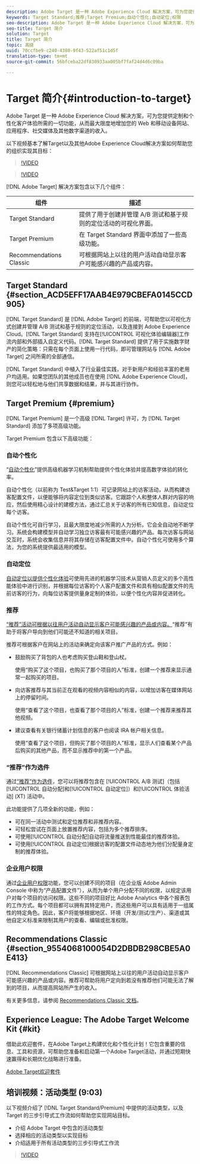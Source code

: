 ```yaml
---
description: Adobe Target 是一种 Adobe Experience Cloud 解决方案，可为您提供定制和个性化客户体验所需的一切功能，从而最大限度地增加您的 Web 和移动设备网站、应用程序、社交媒体及其他数字渠道的收入。
keywords: Target Standard;推荐;Target Premium;自动个性化;自动定位;权限
seo-description: Adobe Target 是一种 Adobe Experience Cloud 解决方案，可为您提供定制和个性化客户体验所需的一切功能，从而最大限度地增加您的 Web 和移动设备网站、应用程序、社交媒体及其他数字渠道的收入。
seo-title: Target 简介
solution: Target
title: Target 简介
topic: 高级
uuid: 70ccfbe9-c240-4380-9f43-522af51c1d5f
translation-type: tm+mt
source-git-commit: 56bfceba22df830933aa005bf7faf24d4d6c09ba

---
```



# Target 简介{#introduction-to-target}

Adobe Target 是一种 Adobe Experience Cloud 解决方案，可为您提供定制和个性化客户体验所需的一切功能，从而最大限度地增加您的 Web 和移动设备网站、应用程序、社交媒体及其他数字渠道的收入。

以下视频基本了解Target以及其他Adobe Experience Cloud解决方案如何帮助您的组织实现其目标：

>[!VIDEO](https://www.youtube.com/watch?v=O7fFTcV7toI)

>[!VIDEO](https://www.youtube.com/watch?v=qsgXjHdtgYE)

[!DNL Adobe Target] 解决方案包含以下几个组件：

| 组件 | 描述 |
|--- |--- |
| Target Standard | 提供了用于创建并管理 A/B 测试和基于规则的定位活动的可视化界面。 |
| Target Premium | 在 Target Standard 界面中添加了一些高级功能。 |
| Recommendations Classic | 可根据网站上以往的用户活动自动显示客户可能感兴趣的产品或内容。 |

## Target Standard {#section_ACD5EFF17AAB4E979CBEFA0145CCD905}

[!DNL Target Standard] 是 [!DNL Adobe Target] 的前端，可帮助您以可视化方式创建并管理 A/B 测试和基于规则的定位活动，以及连接到 Adobe Experience Cloud。[!DNL Target Standard] 支持在[!UICONTROL 可视化体验编辑器]工作流内部和外部插入自定义代码。[!DNL Target Standard] 提供了用于实施数字财产的简化策略：只需在每个页面上使用一行代码，即可管理网站与 [!DNL Adobe Target] 之间所需的全部通信。

[!DNL Target Standard] 中植入了行业最佳实践，对于新用户和经验丰富的老用户均适用。如果您团队的其他成员也在使用 [!DNL Adobe Experience Cloud]，则您可以轻松地与他们共享数据和结果，并与其进行协作。

## Target Premium {#premium}

[!DNL Target Premium] 是一个高级 [!DNL Target] 许可，为 [!DNL Target Standard] 添加了多项高级功能。

Target Premium 包含以下高级功能：

### 自动个性化

“[自动个性化](../c-activities/t-automated-personalization/automated-personalization.md#task_8AAF837796D74CF893CA2F88BA1491C9)”提供高级机器学习机制帮助提供个性化体验并提高数字体验的转化率。

自动个性化（以前称为 Test&amp;Target 1:1）可记录网站上的访客活动，从而构建访客配置文件，以便能够将内容定位到类似访客。它跟踪个人和整体人群对内容的响应，然后使用精心设计的建模方法，通过汇总关于访客的所有已知信息，自动定位每个访客。

自动个性化可自行学习，且最大限度地减少所需的人为分析。它会全自动地不断学习。系统会构建模型并自动学习独立访客最有可能感兴趣的产品。每次访客与网站交互时，系统会收集信息并将其存储在访客配置文件中。自动个性化可使用多个算法，为您的系统提供最适用的模型。

### 自动定位

[自动定位以提供个性化体验](../c-activities/auto-target-to-optimize.md#concept_67779E5B7F67427A97D7EA2A6FB919B3)可使用先进的机器学习技术从营销人员定义的多个高性能体验中进行识别，并根据每位访客的个人客户配置文件和具有相似配置文件的先前访客的行为，向每位访客提供量身定制的体验，以便个性化内容并促进转化。

### 推荐

[“推荐”活动可根据以往用户活动自动显示客户可能感兴趣的产品或内容。](../c-recommendations/recommendations.md#concept_7556C8A4543942F2A77B13A29339C0C0)“推荐”有助于将客户导向到他们可能还不知道的相关项目。

推荐可根据客户在网站上的活动来确定向该客户推广产品的方式。例如：

* 鼓励购买了背包的人也考虑购买登山鞋和登山杖。

   使用“购买了这个项目，也购买了那个项目的人”标准，创建一个推荐来显示通常一起购买的项目。

* 向访客推荐与其当前正在观看的视频内容相似的内容，以增加访客在媒体网站上的停留时间。

   使用“查看了这个项目，也查看了那个项目的人”标准，创建一个推荐来推荐其他视频。

* 建议查看有关银行储蓄计划信息的客户也阅读 IRA 帐户相关信息。

   使用“查看了这个项目，但购买了那个项目的人”标准，显示人们查看某个产品后购买的其他产品，而不显示推荐中的第一个产品。

### “推荐”作为选件

通过[“推荐”作为选件](/help/c-recommendations/recommendations-as-an-offer.md)，您可以将推荐包含在 [!UICONTROL A/B 测试]（包括[!UICONTROL 自动分配]和[!UICONTROL 自动定位]）和[!UICONTROL 体验活动] (XT) 活动中。

此功能提供了几项全新的功能，例如：

* 可在同一活动中测试和定位推荐和非推荐内容。
* 可轻松尝试在页面上放置推荐内容，包括为多个推荐排序。
* 可使用[!UICONTROL 自动分配]自动将流量推送到性能最佳的推荐体验。
* 可使用[!UICONTROL 自动定位]根据访客的配置文件动态地为他们分配量身定制的推荐体验。

### 企业用户权限

通过[企业用户权限](../administrating-target/c-user-management/property-channel/property-channel.md#concept_E396B16FA2024ADBA27BC056138F9838)功能，您可以创建不同的项目（在企业版 Adobe Admin Console 中称为“产品配置文件”），从而为单个用户分配不同的权限，以规定该用户对每个项目的访问权限。这些不同的项目好比 Adobe Analytics 中各个报表包的工作方式。每个项目都可以拥有其特定用户，而这些用户可以具有适用于一组属性的特定角色。因此，客户将能够根据地区、环境（开发/测试/生产）、渠道或其他自定义标准来限制其用户的查看、编辑或批准权限。

## Recommendations Classic {#section_9554068100054D2DBDB298CBE5A0E413}

[!DNL Recommendations Classic] 可根据网站上以往的用户活动自动显示客户可能感兴趣的产品或内容。推荐可帮助将用户定向到若没有推荐他们可能无法了解到的项目，从而提高网站所产生的收入。

有关更多信息，请参阅 [Recommendations Classic 文档](../assets/adobe-recommendations-classic.pdf)。

## Experience League: The Adobe Target Welcome Kit {#kit}

借助此欢迎套件，在Adobe Target上构建优化和个性化计划！它包含重要的信息、工具和资源，可帮助您准备和启动第一个Adobe Target活动，并通过短期快速赢得和长期优化战略进行准备。

[Adobe Target欢迎套件](https://expleague.azureedge.net/pdf/Adobe-Target-Welcome-Kit.pdf)

## 培训视频：活动类型 (9:03)

以下视频介绍了 [!DNL Target Standard/Premium] 中提供的活动类型，以及 Target 的三步引导式工作流如何帮助您实现网站目标。

* 介绍 Adobe Target 中包含的活动类型
* 选择相应的活动类型以实现目标
* 介绍适用于所有活动类型的三步引导式工作流

>[!VIDEO](https://video.tv.adobe.com/v/17386?captions=chi_hans)
